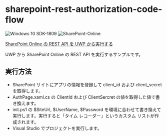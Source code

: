 # sharepoint-rest-authorization-code-flow

![Windows 10 SDK-1809](https://img.shields.io/badge/Windows%2010%20SDK-1809-green)
![SharePoint-Online](https://img.shields.io/badge/SharePoint-Online-blue.svg)

[SharePoint Online の REST API を UWP から実行する](https://zenn.dev/karamem0/articles/2016_06_05_000000)

UWP から SharePoint Online の REST API を実行するサンプルです。

## 実行方法

- SharePoint サイトにアプリの情報を登録して client_id および client_secret を取得します。
- AuthPage.xaml.cs の ClientId および ClientSercret の値を取得した値で書き換えます。
- init.ps1 の $SiteUrl, $UserName, $Password を環境に合わせて書き換えて実行します。実行すると「タイム レコーダー」というカスタム リストが作成されます。
- Visual Studio でプロジェクトを実行します。
